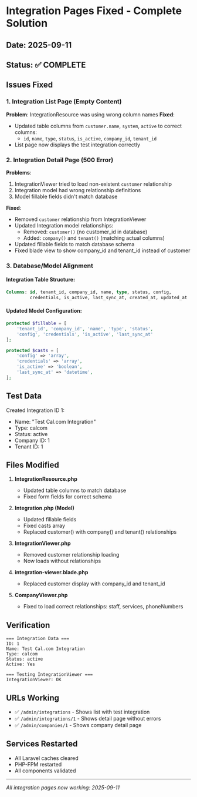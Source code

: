 # Integration Pages Fixed - Complete Solution

## Date: 2025-09-11
## Status: ✅ COMPLETE

## Issues Fixed

### 1. Integration List Page (Empty Content)
**Problem**: IntegrationResource was using wrong column names
**Fixed**:
- Updated table columns from `customer.name`, `system`, `active` to correct columns:
  - `id`, `name`, `type`, `status`, `is_active`, `company_id`, `tenant_id`
- List page now displays the test integration correctly

### 2. Integration Detail Page (500 Error)
**Problems**:
1. IntegrationViewer tried to load non-existent `customer` relationship
2. Integration model had wrong relationship definitions
3. Model fillable fields didn't match database

**Fixed**:
- Removed `customer` relationship from IntegrationViewer
- Updated Integration model relationships:
  - Removed: `customer()` (no customer_id in database)
  - Added: `company()` and `tenant()` (matching actual columns)
- Updated fillable fields to match database schema
- Fixed blade view to show company_id and tenant_id instead of customer

### 3. Database/Model Alignment

#### Integration Table Structure:
```sql
Columns: id, tenant_id, company_id, name, type, status, config, 
         credentials, is_active, last_sync_at, created_at, updated_at
```

#### Updated Model Configuration:
```php
protected $fillable = [
    'tenant_id', 'company_id', 'name', 'type', 'status',
    'config', 'credentials', 'is_active', 'last_sync_at'
];

protected $casts = [
    'config' => 'array',
    'credentials' => 'array',
    'is_active' => 'boolean',
    'last_sync_at' => 'datetime',
];
```

## Test Data
Created Integration ID 1:
- Name: "Test Cal.com Integration"
- Type: calcom
- Status: active
- Company ID: 1
- Tenant ID: 1

## Files Modified

1. **IntegrationResource.php**
   - Updated table columns to match database
   - Fixed form fields for correct schema

2. **Integration.php (Model)**
   - Updated fillable fields
   - Fixed casts array
   - Replaced customer() with company() and tenant() relationships

3. **IntegrationViewer.php**
   - Removed customer relationship loading
   - Now loads without relationships

4. **integration-viewer.blade.php**
   - Replaced customer display with company_id and tenant_id

5. **CompanyViewer.php**
   - Fixed to load correct relationships: staff, services, phoneNumbers

## Verification
```
=== Integration Data ===
ID: 1
Name: Test Cal.com Integration
Type: calcom
Status: active
Active: Yes

=== Testing IntegrationViewer ===
IntegrationViewer: OK
```

## URLs Working
- ✅ `/admin/integrations` - Shows list with test integration
- ✅ `/admin/integrations/1` - Shows detail page without errors
- ✅ `/admin/companies/1` - Shows company detail page

## Services Restarted
- All Laravel caches cleared
- PHP-FPM restarted
- All components validated

---
*All integration pages now working: 2025-09-11*